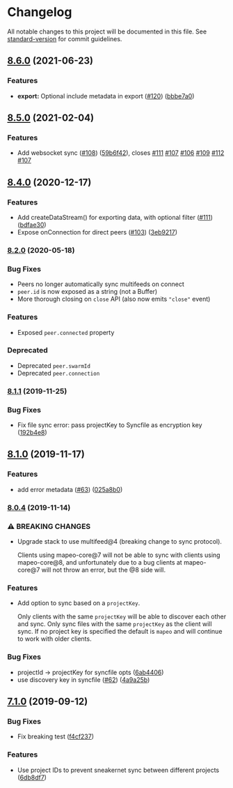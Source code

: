 # Changelog

All notable changes to this project will be documented in this file. See [standard-version](https://github.com/conventional-changelog/standard-version) for commit guidelines.

## [8.6.0](https://github.com/digidem/mapeo-core/compare/v8.5.0...v8.6.0) (2021-06-23)


### Features

* **export:** Optional include metadata in export ([#120](https://github.com/digidem/mapeo-core/issues/120)) ([bbbe7a0](https://github.com/digidem/mapeo-core/commit/bbbe7a0d8fadccd05efa85901a417d4c34d02805))

## [8.5.0](https://github.com/digidem/mapeo-core/compare/v8.4.0...v8.5.0) (2021-02-04)


### Features

* Add websocket sync ([#108](https://github.com/digidem/mapeo-core/issues/108)) ([59b6f42](https://github.com/digidem/mapeo-core/commit/59b6f424ec3d81b5fbe7d4ea5769e7202e02d200)), closes [#111](https://github.com/digidem/mapeo-core/issues/111) [#107](https://github.com/digidem/mapeo-core/issues/107) [#106](https://github.com/digidem/mapeo-core/issues/106) [#109](https://github.com/digidem/mapeo-core/issues/109) [#112](https://github.com/digidem/mapeo-core/issues/112) [#107](https://github.com/digidem/mapeo-core/issues/107)

## [8.4.0](https://github.com/digidem/mapeo-core/compare/v8.3.2...v8.4.0) (2020-12-17)


### Features

* Add createDataStream() for exporting data, with optional filter ([#111](https://github.com/digidem/mapeo-core/issues/111)) ([bdfae30](https://github.com/digidem/mapeo-core/commit/bdfae303db5df076a2a5cdcd8810b646d61eb951))
* Expose onConnection for direct peers ([#103](https://github.com/digidem/mapeo-core/issues/103)) ([3eb9217](https://github.com/digidem/mapeo-core/commit/3eb921751aaf52401411736ff65ce3d69b09f293))

### [8.2.0](https://github.com/digidem/mapeo-core/compare/v8.1.3...v8.2.0) (2020-05-18)

### Bug Fixes
- Peers no longer automatically sync multifeeds on connect
- `peer.id` is now exposed as a string (not a Buffer)
- More thorough closing on `close` API (also now emits `"close"` event)

### Features
- Exposed `peer.connected` property

### Deprecated
- Deprecated `peer.swarmId`
- Deprecated `peer.connection`


### [8.1.1](https://github.com/digidem/mapeo-core/compare/v8.1.0...v8.1.1) (2019-11-25)

### Bug Fixes

* Fix file sync error: pass projectKey to Syncfile as encryption key ([192b4e8](https://github.com/digidem/mapeo-core/commit/192b4e8c041a34b81e8981da6f5c99c4a12299d3))

## [8.1.0](https://github.com/digidem/mapeo-core/compare/v8.0.4...v8.1.0) (2019-11-17)


### Features

* add error metadata ([#63](https://github.com/digidem/mapeo-core/issues/63)) ([025a8b0](https://github.com/digidem/mapeo-core/commit/025a8b09fe29e12ade4162296012308e51b977ad))

### [8.0.4](https://github.com/digidem/mapeo-core/compare/v8.0.3...v8.0.4) (2019-11-14)

### ⚠ BREAKING CHANGES

* Upgrade stack to use multifeed@4 (breaking change to sync protocol).

    Clients using mapeo-core@7 will not be able to sync with clients using mapeo-core@8, and unfortunately due to a bug clients at mapeo-core@7 will not throw an error, but the @8 side will.

### Features

* Add option to sync based on a `projectKey`.

    Only clients with the same `projectKey` will be able to discover each other
  and sync. Only sync files with the same `projectKey` as the client will sync.
  If no project key is specified the default is `mapeo` and will continue to
  work with older clients.

### Bug Fixes

* projectId -> projectKey for syncfile opts ([6ab4406](https://github.com/digidem/mapeo-core/commit/6ab4406e2b4812cd48e9ed746cbf6384da134ae8))
* use discovery key in syncfile ([#62](https://github.com/digidem/mapeo-core/issues/62)) ([4a9a25b](https://github.com/digidem/mapeo-core/commit/4a9a25b87fbb7616cfba64a66ac0d80c9cb7cc48))

## [7.1.0](https://github.com/digidem/mapeo-core/compare/v7.0.3...v7.1.0) (2019-09-12)

### Bug Fixes

* Fix breaking test ([f4cf237](https://github.com/digidem/mapeo-core/commit/f4cf237))


### Features

* Use project IDs to prevent sneakernet sync between different projects ([6db8df7](https://github.com/digidem/mapeo-core/commit/6db8df7))
